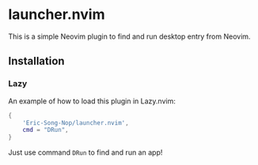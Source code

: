 # launcher.nvim

This is a simple Neovim plugin to find and run desktop entry from Neovim.

## Installation

### Lazy

An example of how to load this plugin in Lazy.nvim:

```lua
{
    'Eric-Song-Nop/launcher.nvim',
    cmd = "DRun",
}
```

Just use command `DRun` to find and run an app!

